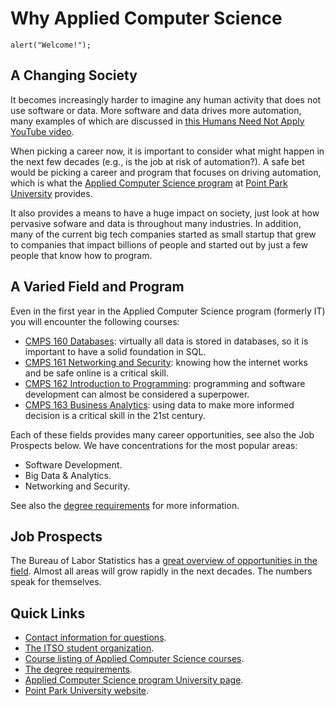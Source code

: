 # Why Applied Computer Science

```
alert("Welcome!");
```

## A Changing Society

It becomes increasingly harder to imagine any human activity that does not use software or data. More software and data drives more automation, many examples of which are discussed in [this Humans Need Not Apply YouTube video](https://www.youtube.com/watch?v=7Pq-S557XQU).

When picking a career now, it is important to consider what might happen in the next few decades (e.g., is the job at risk of automation?). A safe bet would be picking a career and program that focuses on driving automation, which is what the [Applied Computer Science program](https://www.pointpark.edu/academics/schools/business/undergraduateprogram/appliedcomputerscience) at [Point Park University](https://www.pointpark.edu/) provides.

It also provides a means to have a huge impact on society, just look at how pervasive sofware and data is throughout many industries. In addition, many of the current big tech companies started as small startup that grew to companies that impact billions of people and started out by just a few people that know how to program.

## A Varied Field and Program

Even in the first year in the Applied Computer Science program (formerly IT) you will encounter the following courses:

- [CMPS 160 Databases](cmps-160): virtually all data is stored in databases, so it is important to have a solid foundation in SQL.
- [CMPS 161 Networking and Security](cmps-161): knowing how the internet works and be safe online is a critical skill.
- [CMPS 162 Introduction to Programming](cmps-162): programming and software development can almost be considered a superpower.
- [CMPS 163 Business Analytics](cmps-163): using data to make more informed decision is a critical skill in the 21st century.

Each of these fields provides many career opportunities, see also the Job Prospects below. We have concentrations for the most popular areas:

- Software Development.
- Big Data & Analytics.
- Networking and Security.

See also the [degree requirements](degree-requirements) for more information.

## Job Prospects

The Bureau of Labor Statistics has a [great overview of opportunities in the field](https://www.bls.gov/ooh/computer-and-information-technology/home.htm). Almost all areas will grow rapidly in the next decades. The numbers speak for themselves.

## Quick Links

- [Contact information for questions](contact).
- [The ITSO student organization](http://itso.pointpark.edu/).
- [Course listing of Applied Computer Science courses](courses).
- [The degree requirements](degree-requirements).
- [Applied Computer Science program University page](https://www.pointpark.edu/academics/schools/business/undergraduateprogram/appliedcomputerscience).
- [Point Park University website](https://www.pointpark.edu/).
